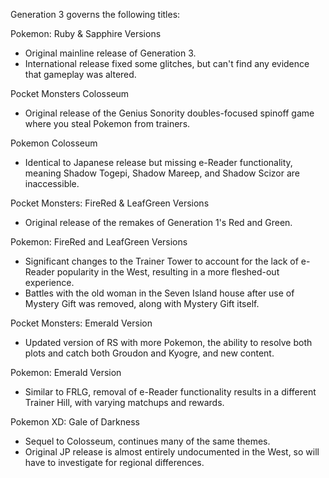 Generation 3 governs the following titles:

Pokemon: Ruby & Sapphire Versions
* Original mainline release of Generation 3.
* International release fixed some glitches, but can't find any evidence that gameplay was altered.

Pocket Monsters Colosseum
* Original release of the Genius Sonority doubles-focused spinoff game where you steal Pokemon from trainers.

Pokemon Colosseum
* Identical to Japanese release but missing e-Reader functionality, meaning Shadow Togepi, Shadow Mareep, and Shadow Scizor are inaccessible.

Pocket Monsters: FireRed & LeafGreen Versions
* Original release of the remakes of Generation 1's Red and Green.

Pokemon: FireRed and LeafGreen Versions
* Significant changes to the Trainer Tower to account for the lack of e-Reader popularity in the West, resulting in a more fleshed-out experience.
* Battles with the old woman in the Seven Island house after use of Mystery Gift was removed, along with Mystery Gift itself.

Pocket Monsters: Emerald Version
* Updated version of RS with more Pokemon, the ability to resolve both plots and catch both Groudon and Kyogre, and new content.

Pokemon: Emerald Version
* Similar to FRLG, removal of e-Reader functionality results in a different Trainer Hill, with varying matchups and rewards.

Pokemon XD: Gale of Darkness
* Sequel to Colosseum, continues many of the same themes.
* Original JP release is almost entirely undocumented in the West, so will have to investigate for regional differences.

